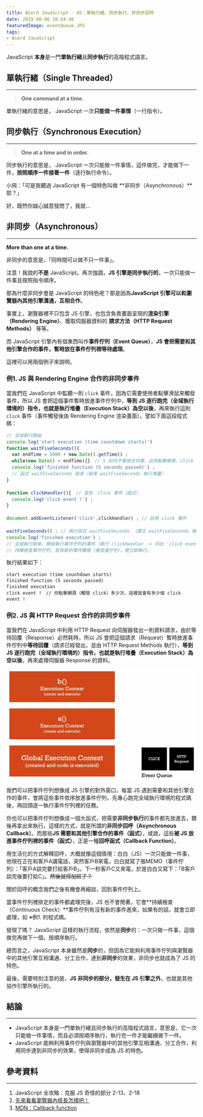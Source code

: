 ```yaml
---
title: Wierd JavaScript - 05：單執行緒、同步執行、非同步回呼
date: 2019-08-06 18:54:48
featuredImage: eventQueue.JPG
tags:
- Wierd JavaScript
---
```


JavaScript **本身**是一門**單執行緒**且**同步執行**的高階程式語言。

<!-- more -->

## 單執行緒（Single Threaded）
---

> **One command at a time.**

單執行緒的意思是， JavaScript 一次**只能做一件事情**（一行指令）。



## 同步執行（Synchronous Execution）
---

> **One at a time and in order.**


同步執行的意思是， JavaScript 一次只能做一件事情，這件做完，才能做下一件，**按照順序一件接著一件**（逐行執行命令）。

小飛：「可是我聽過 JavaScript 有一個特色叫做 **非同步（Asynchronous）**耶？」

好，既然你誠心誠意發問了，我就...



## 非同步（Asynchronous）
---


**More than one at a time.**


非同步的意思是，「同時間可以做不只一件事」。

注意！我說的**不是** JavaScript。再次強調，**JS 引擎是同步執行的**，一次只能做一件事且按照指令順序。

那為什麼非同步會是 JavaScript 的特色呢？那是因為**JavaScript 引擎可以和瀏覽器內其他引擎溝通，互相合作**。

事實上，瀏覽器裡不只包含 JS 引擎，也包含負責畫面呈現的**渲染引擎（Rendering Engine）**、獲取伺服器資料的 **請求方法（HTTP Request Methods）** 等等。

而 JavaScript 引擎內有個東西叫作**事件佇列（Event Queue）**，**JS 會把需要和其他引擎合作的事件，暫時放在事件佇列裡等待處理**。

這裡可以用兩個例子來說明。

### 例1. JS 與 Rendering Engine 合作的非同步事件

當我們在 JavaScript 中監聽一則 `click` 事件，因為它需要使用者點擊滑鼠來觸發事件，所以 JS 會把這個事件暫時放進事件佇列中，**等到 JS 逐行跑完（全域執行環境的）指令，也就是執行堆疊（Execution Stack）為空以後**，再來執行這則 `click` 事件（事件觸發後由 Rendering Engine 渲染畫面）。譬如下面這段程式碼：

```javascript
// 全域執行開始
console.log('start execution (time countdown starts)') 
function waitFiveSeconds(){
  var endTime = 5000 + new Date().getTime() ;
  while(new Date() < endTime){}　// 5 秒內不會做任何事，此時點擊網頁，click 事件不會立刻被執行，而是被放進事件佇列等待。
  console.log('finished function (5 seconds passed)') ;　
  // 函式 waitFiveSeconds 結束（結束 waitFiveSeconds 執行堆疊）
}

function clickHandler(){　// 宣告　click 事件（函式）
  console.log('click event !') ;
}

document.addEventListener('click',clickHandler) ; // 註冊 click 事件

waitFiveSeconds() ; // 執行函式 waitFiveSeconds （建立 waitFiveSeconds 執行堆疊）
console.log('finished execution') ;　
// 全域執行結束，開始執行事件佇列的事件（執行 clickHandler -> 印出 'click event !' -> 結束 clickHandler）。
// 持續檢查事件佇列，若有新的事件觸發（被丟進佇列），便立即執行。
```

執行結果如下：

```plain
start execution (time countdown starts)
finished function (5 seconds passed)
finished execution
click event !　// 你點擊網頁（觸發 click）多少次，這裡就會有多少個 click event !
```

### 例2. JS 與 HTTP Request 合作的非同步事件

當我們在 JavaScript 中利用 HTTP Request 向伺服器發出一則資料請求，由於等待回覆（Response）必然耗時，所以 JS 會把這個請求（Request）暫時放進事件佇列中**等待回覆**（請求已經發出，並由 HTTP Request Methods 執行），**等到 JS 逐行跑完（全域執行環境的）指令，也就是執行堆疊（Execution Stack）為空以後**，再來處理伺服器 Response 的資料。

![JS 會優先處理腳本中的執行堆疊，最後才執行事件佇列。（圖片源自參考資料 1.）](./eventQueue.JPG)

我們可以把事件佇列想像成 JS 引擎的對外窗口，每當 JS 遇到需要和其他引擎合作的事件，會將這些事件依序放進事件佇列，先專心跑完全域執行環境的程式碼後，再回頭逐一執行事件佇列裡的任務。

你也可以把事件佇列想像成一個大函式，把需要**非同步執行**的事件都先放進去，爾後再拿出來執行。這樣的方式，就是所謂的**非同步回呼（Asynchronous Callback）**。而那些**JS 需要和其他引擎合作的事件（函式）**，或說，這些**被 JS 放進事件佇列裡的事件（函式）**，正是一種**回呼函式（Callback Function）**。

用生活化的方式解釋回呼，大概就像這個情境：白白（JS）一次只能做一件事，他現在正在和客戶A講電話，突然客戶B來電，白白就寫了張MEMO（事件佇列）：「客戶A談完要打給客戶B」。下一秒客戶C又來電，於是白白又寫下：「B客戶談完後要打給C」。~~然後就得加班了？~~

關於回呼的概念我們之後有機會再細談，回到事件佇列上。

當事件佇列裡排定的事件都處理完後，JS 也不會閒著，它會**持續檢查（Continuous Check）**事件佇列有沒有新的事件進來，如果有的話，就會立即處理，如 ※例1. 的程式碼。

發現了嗎？ JavaScript 這樣的執行流程，依然是**同步**的：一次只做一件事，這個做完再做下一個，按順序執行。

總而言之，JavaScript 本身雖然是**同步**的，但因為它能夠利用事件佇列與瀏覽器中的其他引擎互相溝通、分工合作，達到**非同步**的效果，非同步也就成為了 JS 的特色。

最後，需要特別注意的是，**JS 非同步的部分，發生在 JS 引擎之外**，也就是其他協作引擎所執行的。



## 結論
---
* JavaScript 本身是一門單執行緒且同步執行的高階程式語言，意思是，它一次只能做一件事情，而且必須按順序執行，執行完一件才能繼續做下一件。
* JavaScript 能夠利用事件佇列與瀏覽器中的其他引擎互相溝通、分工合作，利用同步達到非同步的效果，使得非同步成為 JS 的特色。


## 參考資料
---
1. JavaScript 全攻略：克服 JS 奇怪的部分 2-13、2-18
2. [先來看看瀏覽器內核長怎樣吧！](https://ithelp.ithome.com.tw/articles/10191427)
3. [MDN：Callback function](https://developer.mozilla.org/en-US/docs/Glossary/Callback_function)
